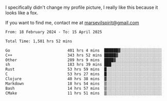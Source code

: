I specifically didn't change my profile picture, I really like this because it looks like a fox.

If you want to find me, contact me at marsevilspirit@gmail.com

<!--START_SECTION:waka-->

```txt
From: 18 February 2024 - To: 15 April 2025

Total Time: 1,501 hrs 52 mins

Go                         401 hrs 4 mins  ██████▓░░░░░░░░░░░░░░░░░░   26.71 %
C++                        343 hrs 52 mins █████▓░░░░░░░░░░░░░░░░░░░   22.90 %
Other                      289 hrs 9 mins  ████▓░░░░░░░░░░░░░░░░░░░░   19.25 %
sh                         183 hrs 39 mins ███░░░░░░░░░░░░░░░░░░░░░░   12.23 %
Rust                       53 hrs 59 mins  █░░░░░░░░░░░░░░░░░░░░░░░░   03.60 %
C                          53 hrs 27 mins  █░░░░░░░░░░░░░░░░░░░░░░░░   03.56 %
Clojure                    40 hrs 38 mins  ▓░░░░░░░░░░░░░░░░░░░░░░░░   02.71 %
Markdown                   18 hrs 54 mins  ▒░░░░░░░░░░░░░░░░░░░░░░░░   01.26 %
Bash                       14 hrs 57 mins  ▒░░░░░░░░░░░░░░░░░░░░░░░░   01.00 %
CMake                      11 hrs 51 mins  ▒░░░░░░░░░░░░░░░░░░░░░░░░   00.79 %
```

<!--END_SECTION:waka-->
